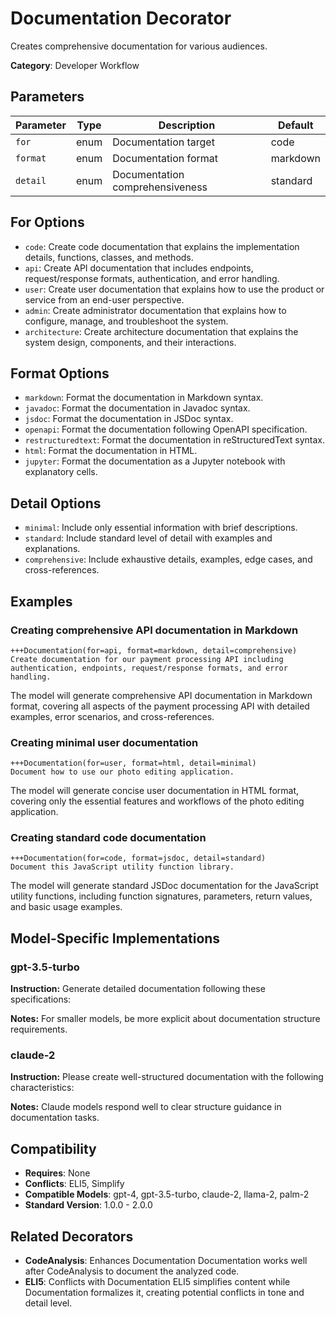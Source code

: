 # Documentation Decorator

Creates comprehensive documentation for various audiences.

**Category**: Developer Workflow

## Parameters

| Parameter | Type | Description | Default |
|-----------|------|-------------|--------|
| `for` | enum | Documentation target | code |
| `format` | enum | Documentation format | markdown |
| `detail` | enum | Documentation comprehensiveness | standard |

## For Options

- `code`: Create code documentation that explains the implementation details, functions, classes, and methods.
- `api`: Create API documentation that includes endpoints, request/response formats, authentication, and error handling.
- `user`: Create user documentation that explains how to use the product or service from an end-user perspective.
- `admin`: Create administrator documentation that explains how to configure, manage, and troubleshoot the system.
- `architecture`: Create architecture documentation that explains the system design, components, and their interactions.

## Format Options

- `markdown`: Format the documentation in Markdown syntax.
- `javadoc`: Format the documentation in Javadoc syntax.
- `jsdoc`: Format the documentation in JSDoc syntax.
- `openapi`: Format the documentation following OpenAPI specification.
- `restructuredtext`: Format the documentation in reStructuredText syntax.
- `html`: Format the documentation in HTML.
- `jupyter`: Format the documentation as a Jupyter notebook with explanatory cells.

## Detail Options

- `minimal`: Include only essential information with brief descriptions.
- `standard`: Include standard level of detail with examples and explanations.
- `comprehensive`: Include exhaustive details, examples, edge cases, and cross-references.

## Examples

### Creating comprehensive API documentation in Markdown

```
+++Documentation(for=api, format=markdown, detail=comprehensive)
Create documentation for our payment processing API including authentication, endpoints, request/response formats, and error handling.
```

The model will generate comprehensive API documentation in Markdown format, covering all aspects of the payment processing API with detailed examples, error scenarios, and cross-references.

### Creating minimal user documentation

```
+++Documentation(for=user, format=html, detail=minimal)
Document how to use our photo editing application.
```

The model will generate concise user documentation in HTML format, covering only the essential features and workflows of the photo editing application.

### Creating standard code documentation

```
+++Documentation(for=code, format=jsdoc, detail=standard)
Document this JavaScript utility function library.
```

The model will generate standard JSDoc documentation for the JavaScript utility functions, including function signatures, parameters, return values, and basic usage examples.

## Model-Specific Implementations

### gpt-3.5-turbo

**Instruction:** Generate detailed documentation following these specifications:

**Notes:** For smaller models, be more explicit about documentation structure requirements.

### claude-2

**Instruction:** Please create well-structured documentation with the following characteristics:

**Notes:** Claude models respond well to clear structure guidance in documentation tasks.


## Compatibility

- **Requires**: None
- **Conflicts**: ELI5, Simplify
- **Compatible Models**: gpt-4, gpt-3.5-turbo, claude-2, llama-2, palm-2
- **Standard Version**: 1.0.0 - 2.0.0

## Related Decorators

- **CodeAnalysis**: Enhances Documentation Documentation works well after CodeAnalysis to document the analyzed code.
- **ELI5**: Conflicts with Documentation ELI5 simplifies content while Documentation formalizes it, creating potential conflicts in tone and detail level.
